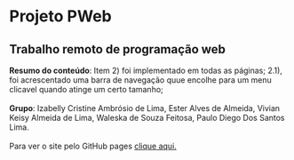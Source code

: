 # Projeto PWeb
 ## Trabalho remoto de programação web

**Resumo do conteúdo**: Item 2) foi implementado em todas as páginas; 2.1), foi acrescentado uma barra de navegação quue encolhe para um menu clicavel quando atinge um certo tamanho;<br><br> 
**Grupo**: Izabelly Cristine Ambrósio de Lima, Ester Alves de Almeida, Vivian Keisy Almeida de Lima, Waleska de Souza Feitosa, Paulo Diego Dos Santos Lima.<br><br>
Para ver o site pelo GitHub pages [clique aqui.](https://paulodslima.github.io/Projeto-PWeb/)
